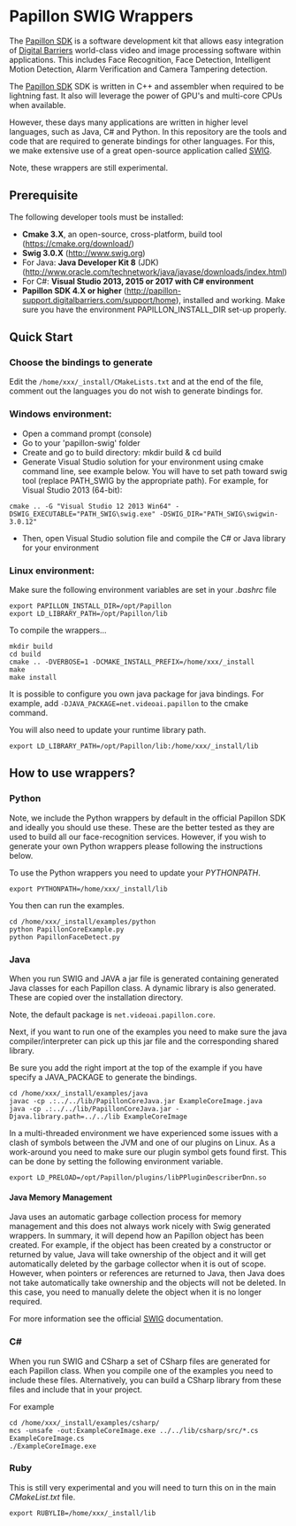 # Papillon SWIG Wrappers

The [Papillon SDK](https://videoai.net/papillon) is a software development kit that allows easy integration 
of [Digital Barriers](https://www.digitialbarriers.com) world-class video and image processing software within applications. 
This includes Face Recognition, Face Detection, Intelligent Motion Detection, Alarm Verification and Camera Tampering detection.

The [Papillon SDK](https://videoai.net/papillon) SDK is written in C++ and assembler when required to be lightning fast.
It also will leverage the power of GPU's and multi-core CPUs when available.

However, these days many applications are written in higher level languages, such as Java, C# and Python.
In this repository are the tools and code that are required to generate bindings for other languages.
For this, we make extensive use of a great open-source application called [SWIG](http://www.swig.org).

Note, these wrappers are still experimental.

## Prerequisite

The following developer tools must be installed:
- **Cmake 3.X**, an open-source, cross-platform, build tool (https://cmake.org/download/)
- **Swig 3.0.X** (http://www.swig.org)
- For Java: **Java Developer Kit 8** (JDK) (http://www.oracle.com/technetwork/java/javase/downloads/index.html)
- For C#: **Visual Studio 2013, 2015 or 2017 with C# environment**
- **Papillon SDK 4.X or higher** (http://papillon-support.digitalbarriers.com/support/home), installed and working. Make sure you have the environment PAPILLON_INSTALL_DIR set-up properly. 

## Quick Start

### Choose the bindings to generate
Edit the `/home/xxx/_install/CMakeLists.txt` and at the end of the file, comment out the languages you do not wish to generate bindings for. 

### Windows environment:
- Open a command prompt (console)
- Go to your 'papillon-swig' folder
- Create and go to build directory: mkdir build & cd build
- Generate Visual Studio solution for your environment using cmake command line, see example below.
You will have to set path toward swig tool (replace PATH_SWIG by the appropriate path).
For example, for Visual Studio 2013 (64-bit):

```
cmake .. -G "Visual Studio 12 2013 Win64" -DSWIG_EXECUTABLE="PATH_SWIG\swig.exe" -DSWIG_DIR="PATH_SWIG\swigwin-3.0.12"
```

- Then, open Visual Studio solution file and compile the C# or Java library for your environment

### Linux environment:
Make sure the following environment variables are set in your _.bashrc_ file

```
export PAPILLON_INSTALL_DIR=/opt/Papillon
export LD_LIBRARY_PATH=/opt/Papillon/lib
```

To compile the wrappers...

```
mkdir build
cd build
cmake .. -DVERBOSE=1 -DCMAKE_INSTALL_PREFIX=/home/xxx/_install
make
make install
```
It is possible to configure you own java package for java bindings. For example, add `-DJAVA_PACKAGE=net.videoai.papillon` to the cmake command. 

You will also need to update your runtime library path.

```
export LD_LIBRARY_PATH=/opt/Papillon/lib:/home/xxx/_install/lib
```

## How to use wrappers?

### Python

Note, we include the Python wrappers by default in the official Papillon SDK and ideally you should use these. These are the better tested as they are used to build all our face-recognition services.  However, if you wish to generate your own Python wrappers please following the instructions below.

To use the Python wrappers you need to update your _PYTHONPATH_.

```  
export PYTHONPATH=/home/xxx/_install/lib
```

You then can run the examples.

```
cd /home/xxx/_install/examples/python
python PapillonCoreExample.py
python PapillonFaceDetect.py
```

### Java

When you run SWIG and JAVA a jar file is generated containing generated Java classes for each Papillon class.  A dynamic library is also generated.  These are copied over the installation directory. 

Note, the default package is `net.videoai.papillon.core`. 

Next, if you want to run one of the examples you need to make sure the java compiler/interpreter can pick up this jar file and the corresponding shared library.

Be sure you add the right import at the top of the example if you have specify a JAVA_PACKAGE to generate the bindings. 

```
cd /home/xxx/_install/examples/java
javac -cp .:../../lib/PapillonCoreJava.jar ExampleCoreImage.java
java -cp .:../../lib/PapillonCoreJava.jar -Djava.library.path=../../lib ExampleCoreImage

```

In a multi-threaded environment we have experienced some issues with a clash of symbols between the JVM and one of our plugins on Linux.  As a work-around you need to make sure our plugin symbol gets found first.  This can be done by setting the following environment variable.

```
export LD_PRELOAD=/opt/Papillon/plugins/libPPluginDescriberDnn.so
```

#### Java Memory Management

Java uses an automatic garbage collection process for memory management and this does not always work nicely with Swig generated wrappers.  In summary, it will depend how an Papillon object has been created.  For example, if the object has been created by a constructor or returned by value, Java will take ownership of the object and it will get automatically deleted by the garbage collector when it is out of scope.  However, when pointers or references are returned to Java, then Java does not take automatically take ownership and the objects will not be deleted.  In this case, you need to manually delete the object when it is no longer required.

For more information see the official [SWIG](http://www.swig.org/Doc3.0/Java.html#Java_memory_management) documentation.

### C#

When you run SWIG and CSharp a set of CSharp files are generated for each Papillon class.  When you compile one of the examples you need to include these files.  Alternatively, you can build a CSharp library from these files and include that in your project.

For example

```
cd /home/xxx/_install/examples/csharp/
mcs -unsafe -out:ExampleCoreImage.exe ../../lib/csharp/src/*.cs ExampleCoreImage.cs
./ExampleCoreImage.exe
```

### Ruby

This is still very experimental and you will need to turn this on in the main _CMakeList.txt_ file.

```  
export RUBYLIB=/home/xxx/_install/lib
```


